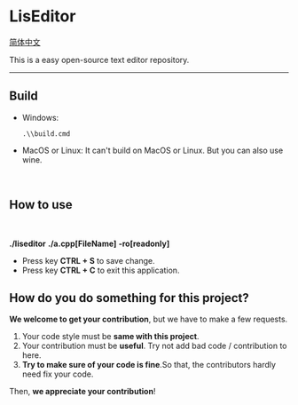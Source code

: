 # LisEditor

[简体中文](./README_ZHCN.md)

This is a easy open-source text editor repository.

<hr>

## Build

- Windows:
    ```shell
    .\\build.cmd
    ```

- MacOS or Linux:
    It can't build on MacOS or Linux. But you can also use wine.

<br>

## How to use

<br>

**./liseditor** **./a.cpp[FileName]** **-ro[readonly]**

- Press key **CTRL + S** to save change.
- Press key **CTRL + C** to exit this application.

## How do you do something for this project?

**We welcome to get your contribution**, but we have to make a few requests.

1. Your code style must be **same with this project**.
2. Your contribution must be **useful**. Try not add bad code / contribution to here.
3. **Try to make sure of your code is fine**.So that, the contributors hardly need fix your code.

Then, **we appreciate your contribution**!
